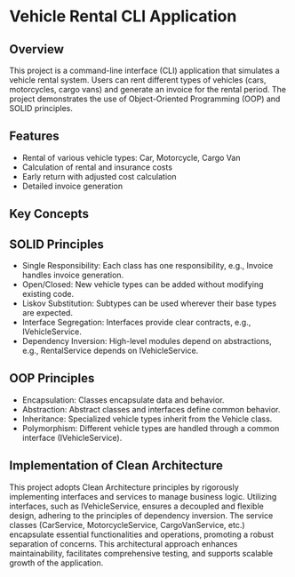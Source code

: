 # Vehicle Rental CLI Application

## Overview

This project is a command-line interface (CLI) application that simulates a vehicle rental system. Users can rent different types of vehicles (cars, motorcycles, cargo vans) and generate an invoice for the rental period. The project demonstrates the use of Object-Oriented Programming (OOP) and SOLID principles.

## Features

* Rental of various vehicle types: Car, Motorcycle, Cargo Van
* Calculation of rental and insurance costs
* Early return with adjusted cost calculation
* Detailed invoice generation

## Key Concepts

## SOLID Principles

* Single Responsibility: Each class has one responsibility, e.g., Invoice handles invoice generation.
* Open/Closed: New vehicle types can be added without modifying existing code.
* Liskov Substitution: Subtypes can be used wherever their base types are expected.
* Interface Segregation: Interfaces provide clear contracts, e.g., IVehicleService.
* Dependency Inversion: High-level modules depend on abstractions, e.g., RentalService depends on IVehicleService.

## OOP Principles

* Encapsulation: Classes encapsulate data and behavior.
* Abstraction: Abstract classes and interfaces define common behavior.
* Inheritance: Specialized vehicle types inherit from the Vehicle class.
* Polymorphism: Different vehicle types are handled through a common interface (IVehicleService).

## Implementation of Clean Architecture

This project adopts Clean Architecture principles by rigorously implementing interfaces and services to manage business logic. Utilizing interfaces, such as IVehicleService, ensures a decoupled and flexible design, adhering to the principles of dependency inversion. The service classes (CarService, MotorcycleService, CargoVanService, etc.) encapsulate essential functionalities and operations, promoting a robust separation of concerns. This architectural approach enhances maintainability, facilitates comprehensive testing, and supports scalable growth of the application.

